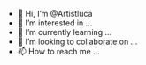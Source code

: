 - 👋 Hi, I’m @Artistluca
- 👀 I’m interested in ...
- 🌱 I’m currently learning ...
- 💞️ I’m looking to collaborate on ...
- 📫 How to reach me ...

<!---
Artistluca/Artistluca is a ✨ special ✨ repository because its `README.md` (this file) appears on your GitHub profile.
You can click the Preview link to take a look at your changes.
--->
